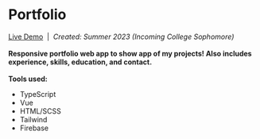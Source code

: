 # Portfolio

[Live Demo](https://emmettmyers.me)&nbsp;&nbsp;|&nbsp;&nbsp;<i>Created: Summer 2023 (Incoming College Sophomore)</i>
<br/>
<br/>
<b>Responsive portfolio web app to show app of my projects! Also includes experience, skills, education, and contact.</b>
<br/>
<br/>
<b>Tools used:</b>
<ul>
  <li>TypeScript</li>
  <li>Vue</li>
  <li>HTML/SCSS</li>
  <li>Tailwind</li>
  <li>Firebase</li>
</ul>
